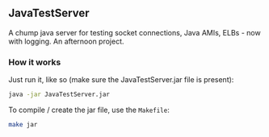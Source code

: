 ## JavaTestServer

A chump java server for testing socket connections, Java AMIs, ELBs - now with logging.  An afternoon project.

### How it works

Just run it, like so (make sure the JavaTestServer.jar file is present):

```sh
java -jar JavaTestServer.jar
```

To compile / create the jar file, use the `Makefile`:

```sh
make jar
```
